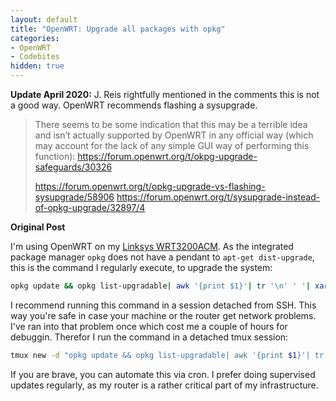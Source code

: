 ```yaml
---
layout: default
title: "OpenWRT: Upgrade all packages with opkg"
categories:
- OpenWRT
- Codebites
hidden: true
---
```

**Update April 2020:**
J. Reis rightfully mentioned in the comments this is not a good way. OpenWRT recommends flashing a sysupgrade.
> There seems to be some indication that this may be a terrible idea and isn’t actually supported by OpenWRT in any official way (which may account for the lack of any simple GUI way of performing this function): https://forum.openwrt.org/t/okpg-upgrade-safeguards/30326
>
> https://forum.openwrt.org/t/opkg-upgrade-vs-flashing-sysupgrade/58906
> https://forum.openwrt.org/t/sysupgrade-instead-of-opkg-upgrade/32897/4

**Original Post**

I'm using OpenWRT on my [Linksys WRT3200ACM][wrt_amazon]. As the integrated package manager `opkg` does not have a pendant to `apt-get dist-upgrade`, this is the command I regularly execute, to upgrade the system:

```bash
opkg update && opkg list-upgradable| awk '{print $1}'| tr '\n' ' '| xargs -r opkg upgrade
```

I recommend running this command in a session detached from SSH. This way you're safe in case your machine or the router get network problems. I've ran into that problem once which cost me a couple of hours for debuggin. Therefor I run the command in a detached tmux session:

```bash
tmux new -d "opkg update && opkg list-upgradable| awk '{print $1}'| tr '\n' ' '| xargs -r opkg upgrade"
```

If you are brave, you can automate this via cron. I prefer doing supervised updates regularly, as my router is a rather critical part of my infrastructure.

[wrt_amazon]: https://www.amazon.com/Linksys-Dual-Band-Wireless-Tri-Stream-WRT3200ACM/dp/B01JOXW3YE/ref=as_li_ss_tl?ie=UTF8&qid=1548752349&sr=8-3&keywords=linksys+wrt3200acm&linkCode=ll1&tag=admwer-20&linkId=c3e0a952da7522ba7ac2630c7fce2c8f